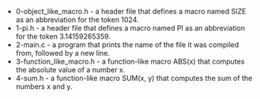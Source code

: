 * 0-object_like_macro.h - a header file that defines a macro named SIZE as an abbreviation for the token 1024.
* 1-pi.h - a header file that defines a macro named PI as an abbreviation for the token 3.14159265359.
* 2-main.c - a program that prints the name of the file it was compiled from, followed by a new line.
* 3-function_like_macro.h - a function-like macro ABS(x) that computes the absolute value of a number x.
* 4-sum.h - a function-like macro SUM(x, y) that computes the sum of the numbers x and y.
